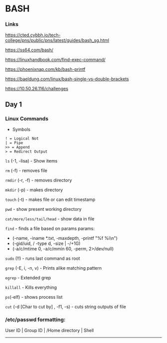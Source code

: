 # BASH

### Links

https://cted.cybbh.io/tech-college/pns/public/pns/latest/guides/bash_sg.html

https://ss64.com/bash/

https://linuxhandbook.com/find-exec-command/

https://phoenixnap.com/kb/bash-printf

https://baeldung.com/linux/bash-single-vs-double-brackets

https://10.50.26.116/challenges

## Day 1

### Linux Commands

-  Symbols
~~~
! = Logical Not
| = Pipe
>> = Append
> = Redirect Output
~~~
```ls```    (-1, -lisa)    -    Show items

```rm```   (-f)   -    removes file

```rmdir``` (-r, -f)  -    removes directory

```mkdir``` (-p)   -    makes directory

```touch``` (-t)   -    makes file or can edit timestamp

```pwd```        -      show present working directory

```cat/more/less/tail/head```    -    show data in file

```find```    -    finds a file based on params
params:  
- (-name, -iname \*.txt, -maxdepth, -printf "%f %i\n")
- (-gid/uid, / -type d, -size | -/+1G)
- (-a/c/mtime 0, -a/c/mmin 60, -perm, 2>/dev/null)

```sudo``` (!!)    -    runs last command as root

```grep``` (-E, i, -n, v)   -    Prints alike matching pattern

```egrep```    -    Extended grep

```killall```    -     Kills everything

```ps```(-elf)   -    shows process list

```cut``` (-d [Char to cut by] , -f1, -s)    -    cuts string outputs of file

### /etc/passwd formatting:

User ID  |  Group ID  |  /Home directory  |  Shell


<hr>
